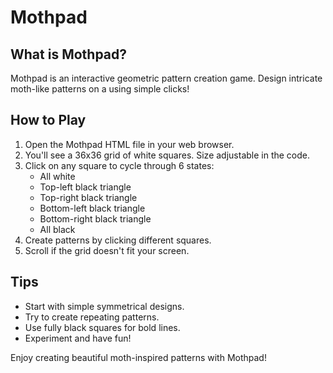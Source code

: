 # Mothpad

What is Mothpad?
----------------
Mothpad is an interactive geometric pattern creation game. Design intricate 
moth-like patterns on a  using simple clicks!

How to Play
-----------
1. Open the Mothpad HTML file in your web browser.
2. You'll see a 36x36 grid of white squares. Size adjustable in the code.
3. Click on any square to cycle through 6 states:
   - All white
   - Top-left black triangle
   - Top-right black triangle
   - Bottom-left black triangle
   - Bottom-right black triangle
   - All black
4. Create patterns by clicking different squares.
5. Scroll if the grid doesn't fit your screen.

Tips
----
- Start with simple symmetrical designs.
- Try to create repeating patterns.
- Use fully black squares for bold lines.
- Experiment and have fun!

Enjoy creating beautiful moth-inspired patterns with Mothpad!
